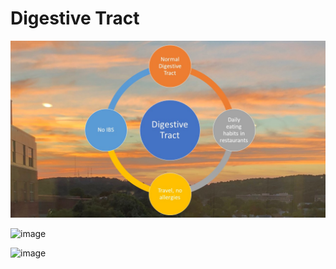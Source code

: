 # Digestive Tract

![image](DigestiveTract.jpg)

![image](USCopyrightCertificate)

![image](EthicsandExcellence)
